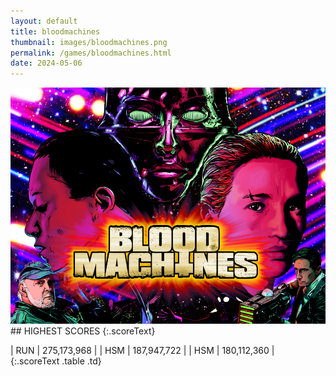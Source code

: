 ```yaml
---
layout: default
title: bloodmachines
thumbnail: images/bloodmachines.png
permalink: /games/bloodmachines.html
date: 2024-05-06
---
```


<img src="../images/bloodmachines.png" class="gameThumbnail img-fluid mx-auto align-middle">
## HIGHEST SCORES
{:.scoreText}

| RUN | 275,173,968 | 
| HSM | 187,947,722 | 
| HSM | 180,112,360 | 
{:.scoreText .table .td}
